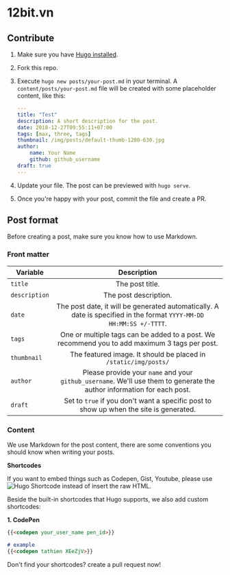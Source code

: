 # 12bit.vn

## Contribute

1. Make sure you have [Hugo installed](https://gohugo.io/getting-started/installing/).
2. Fork this repo.
3. Execute `hugo new posts/your-post.md` in your terminal. A `content/posts/your-post.md` file will be created with some placeholder content, like this:
    ```yaml
    ---
    title: "Test"
    description: A short description for the post.
    date: 2018-12-27T09:55:11+07:00
    tags: [max, three, tags]
    thumbnail: /img/posts/default-thumb-1200-630.jpg
    author:
        name: Your Name
        github: github_username
    draft: true
    ---
    ```

4. Update your file. The post can be previewed with `hugo serve`.
5. Once you're happy with your post, commit the file and create a PR.

## Post format

Before creating a post, make sure you know how to use Markdown.

### Front matter

| Variable        | Description           |
| ------------- |:-------------:|
| `title`      | The post title. |
| `description`      | The post description.      |
| `date` | The post date, it will be generated automatically. A date is specified in the format `YYYY-MM-DD HH:MM:SS +/-TTTT`.    |
| `tags` | One or multiple tags can be added to a post. We recommend you to add maximum 3 tags per post.|
| `thumbnail` | The featured image. It should be placed in `/static/img/posts/`|
| `author` | Please provide your `name` and your `github_username`. We'll use them to generate the author information for each post.|
| `draft` | Set to `true` if you don't want a specific post to show up when the site is generated. |

### Content

We use Markdown for the post content, there are some conventions you should know when writing your posts.

**Shortcodes**

If you want to embed things such as Codepen, Gist, Youtube, please use ![Hugo Shortcode](https://gohugo.io/content-management/shortcodes/) instead of insert the raw HTML. 

Beside the built-in shortcodes that Hugo supports, we also add custom shortcodes:

**1. CodePen**

```markdown
{{<codepen your_user_name pen_id>}}

# example
{{<codepen tathien XEeZjV>}}
```

Don't find your shortcodes? create a pull request now!